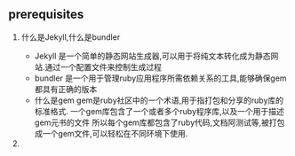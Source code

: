 ## prerequisites

1. 什么是Jekyll,什么是bundler
   * Jekyll
    是一个简单的静态网站生成器,可以用于将纯文本转化成为静态网站.通过一个配置文件来控制生成过程
   * bundler
    是一个用于管理ruby应用程序所需依赖关系的工具,能够确保gem都具有正确的版本
   * 什么是gem
    gem是ruby社区中的一个术语,用于指打包和分享的ruby库的标准格式.
    一个gem库包含了一个或者多个ruby程序库,以及一个用于描述gem元书的文件
    所以每个gem库都包含了ruby代码,文档阿测试等,被打包成一个gem文件,可以轻松在不同环境下使用.

2. 